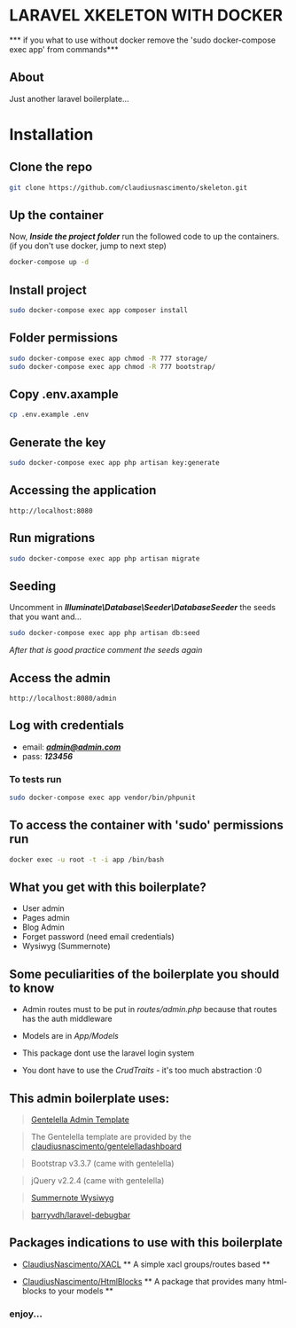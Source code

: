 # LARAVEL XKELETON WITH DOCKER 
*** if you what to use without docker remove the 'sudo docker-compose exec app' from commands***

## About

Just another laravel boilerplate...


# Installation

## Clone the repo

``` bash
git clone https://github.com/claudiusnascimento/skeleton.git
```

## Up the container

Now, ***Inside the project folder*** run the followed code to up the containers.
(if you don't use docker, jump to next step)

``` bash
docker-compose up -d
```

## Install project

``` bash
sudo docker-compose exec app composer install
```
## Folder permissions
``` bash
sudo docker-compose exec app chmod -R 777 storage/
sudo docker-compose exec app chmod -R 777 bootstrap/
```

## Copy .env.axample

``` bash
cp .env.example .env
```

## Generate the key

``` bash
sudo docker-compose exec app php artisan key:generate
```

## Accessing the application
```
http://localhost:8080
```

## Run migrations
``` bash
sudo docker-compose exec app php artisan migrate
```

## Seeding

Uncomment in ***Illuminate\Database\Seeder\DatabaseSeeder*** the seeds that you want and...

``` bash
sudo docker-compose exec app php artisan db:seed
```

*After that is good practice comment the seeds again*

## Access the admin
```
http://localhost:8080/admin
```

## Log with credentials

- email: ***admin@admin.com*** 
- pass: ***123456***


### To tests run
``` bash
sudo docker-compose exec app vendor/bin/phpunit
```

## To access the container with 'sudo' permissions run
``` bash
docker exec -u root -t -i app /bin/bash
```

## What you get with this boilerplate?

- User admin
- Pages admin
- Blog Admin
- Forget password (need email credentials)
- Wysiwyg (Summernote)

## Some peculiarities of the boilerplate you should to know

- Admin routes must to be put in *routes/admin.php* because that routes has the auth middleware

- Models are in *App/Models*

- This package dont use the laravel login system

- You dont have to use the *CrudTraits* - it's too much abstraction :0

## This admin boilerplate uses:

> [Gentelella Admin Template](https://colorlib.com/polygon/gentelella/) 

> The Gentelella template are provided by the [claudiusnascimento/gentelelladashboard](https://github.com/claudiusnascimento/gentelelladashboard)

> Bootstrap v3.3.7 (came with gentelella)

> jQuery v2.2.4 (came with gentelella)

> [Summernote Wysiwyg](https://summernote.org/)

> [barryvdh/laravel-debugbar](https://github.com/barryvdh/laravel-debugbar)

## Packages indications to use with this boilerplate

- [ClaudiusNascimento/XACL](https://github.com/claudiusnascimento/xacl)
** A simple xacl groups/routes based **

- [ClaudiusNascimento/HtmlBlocks](https://github.com/claudiusnascimento/html-blocks)
** A package that provides many html-blocks to your models **

### enjoy...

